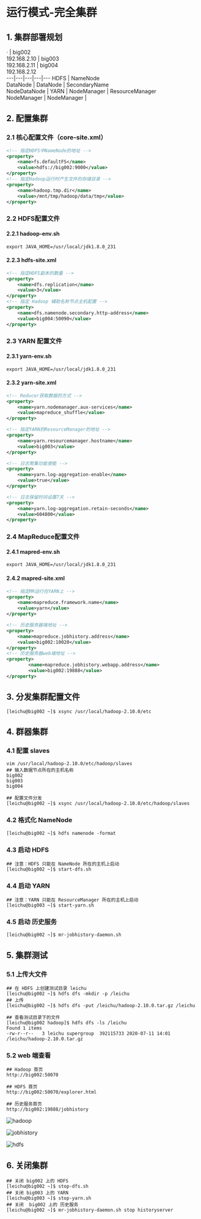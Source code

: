 # 运行模式-完全集群

## 1. 集群部署规划

 ·    |  big002<br>192.168.2.10    |  big003<br>192.168.2.11  |   big004<br>192.168.2.12   
---|---|---|---|---
HDFS   |   NameNode<br>DataNode |   DataNode | SecondaryName<br>NodeDataNode  |
YARN   |   NodeManager |   ResourceManager<br>NodeManager | NodeManager  |


## 2. 配置集群
### 2.1 核心配置文件（core-site.xml）
```xml
<!-- 指定HDFS中NameNode的地址 -->
<property>
    <name>fs.defaultFS</name>
    <value>hdfs://big002:9000</value>
</property>
<!-- 指定Hadoop运行时产生文件的存储目录 -->
<property>
    <name>hadoop.tmp.dir</name>
    <value>/mnt/tmp/hadoop/data/tmp</value>
</property>
```

### 2.2 HDFS配置文件

#### 2.2.1 hadoop-env.sh
```shell
export JAVA_HOME=/usr/local/jdk1.8.0_231
```

#### 2.2.3 hdfs-site.xml
```xml
<!-- 指定HDFS副本的数量 -->
<property>
    <name>dfs.replication</name>
    <value>3</value>
</property>
<!-- 指定 Hadoop 辅助名称节点主机配置 -->
<property>
    <name>dfs.namenode.secondary.http-address</name>
    <value>big004:50090</value>
</property>
```

### 2.3 YARN 配置文件

#### 2.3.1 yarn-env.sh
```shell
export JAVA_HOME=/usr/local/jdk1.8.0_231
```

#### 2.3.2 yarn-site.xml
```xml
<!-- Reducer获取数据的方式 -->
<property>
    <name>yarn.nodemanager.aux-services</name>
    <value>mapreduce_shuffle</value>
</property>

<!-- 指定YARN的ResourceManager的地址 -->
<property>
    <name>yarn.resourcemanager.hostname</name>
    <value>big003</value>
</property>

<!-- 日志聚集功能使能 -->
<property>
    <name>yarn.log-aggregation-enable</name>
    <value>true</value>
</property>

<!-- 日志保留时间设置7天 -->
<property>
    <name>yarn.log-aggregation.retain-seconds</name>
    <value>604800</value>
</property>
```

### 2.4 MapReduce配置文件

#### 2.4.1 mapred-env.sh
```shell
export JAVA_HOME=/usr/local/jdk1.8.0_231
```

#### 2.4.2 mapred-site.xml
```xml
<!-- 指定MR运行在YARN上 -->
<property>
    <name>mapreduce.framework.name</name>
    <value>yarn</value>
</property>

<!-- 历史服务器端地址 -->
<property>
    <name>mapreduce.jobhistory.address</name>
    <value>big002:10020</value>
</property>
<!-- 历史服务器web端地址 -->
<property>
        <name>mapreduce.jobhistory.webapp.address</name>
        <value>big002:19888</value>
</property>
```


## 3. 分发集群配置文件
```shell
[leichu@big002 ~]$ xsync /usr/local/hadoop-2.10.0/etc
```

## 4. 群器集群

### 4.1 配置 slaves
```shell
vim /usr/local/hadoop-2.10.0/etc/hadoop/slaves
## 输入数据节点所在的主机名称
big002
big003
big004

## 配置文件分发
[leichu@big002 ~]$ xsync /usr/local/hadoop-2.10.0/etc/hadoop/slaves
```

### 4.2 格式化 NameNode
```shell
[leichu@big002 ~]$ hdfs namenode -format
```

### 4.3 启动 HDFS
```shell
## 注意：HDFS 只能在 NameNode 所在的主机上启动
[leichu@big002 ~]$ start-dfs.sh
```

### 4.4 启动 YARN
```shell
## 注意：YARN 只能在 ResourceManager 所在的主机上启动
[leichu@big003 ~]$ start-yarn.sh
```

### 4.5 启动 历史服务
```shell
[leichu@big002 ~]$ mr-jobhistory-daemon.sh
```

## 5. 集群测试

### 5.1 上传大文件
```shell
## 在 HDFS 上创建测试目录 leichu
[leichu@big002 ~]$ hdfs dfs -mkdir -p /leichu
## 上传
[leichu@big002 ~]$ hdfs dfs -put /leichu/hadoop-2.10.0.tar.gz /leichu

## 查看测试目录下的文件
[leichu@big002 hadoop]$ hdfs dfs -ls /leichu
Found 1 items
-rw-r--r--   3 leichu supergroup  392115733 2020-07-11 14:01 /leichu/hadoop-2.10.0.tar.gz
```

### 5.2 web 端查看
```shell
## Hadoop 首页
http://big002:50070

## HDFS 首页
http://big002:50070/explorer.html

## 历史服务首页
http://big002:19888/jobhistory
```

![hadoop](/images/bigData/Hadoop/hadoop.png)
<br>

![jobhistory](/images/bigData/Hadoop/jobhistory.png)
<br>

![hdfs](/images/bigData/Hadoop/hdfs.png)


## 6. 关闭集群
```shell
## 关闭 big002 上的 HDFS 
[leichu@big002 ~]$ stop-dfs.sh
## 关闭 big003 上的 YARN 
[leichu@big003 ~]$ stop-yarn.sh
## 关闭  big002 上的 历史服务 
[leichu@big002 ~]$ mr-jobhistory-daemon.sh stop historyserver
```

